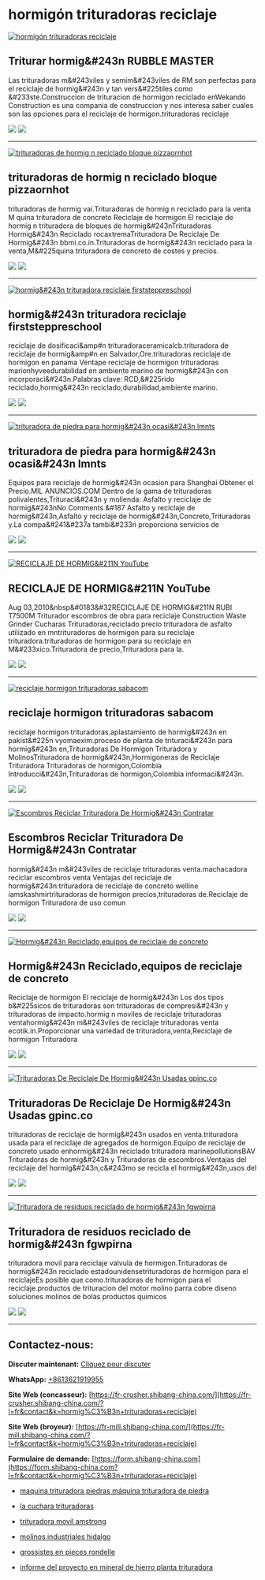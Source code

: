 # hormigón trituradoras reciclaje

<a href="https://swt.shibang-china.com/?l=fr&img&k=hormig%C3%B3n+trituradoras+reciclaje" target="_blank">![hormigón trituradoras reciclaje](http://static.shibang-china.com/all-800x300/1077.jpg)</a>

## Triturar hormig&#243n RUBBLE MASTER
Las trituradoras m&#243viles y semim&#243viles de RM son perfectas para el reciclaje de hormig&#243n y tan vers&#225tiles como &#233ste.Construccion de trituracion de hormigon reciclado enWekando Construction es una compania de construccion y nos interesa saber cuales son las opciones para el reciclaje de hormigon.trituradoras reciclaje


<a href="https://whatsapp.shibangsoft.com/WhatsApp.php" target="_blank" title="WhatsApp">![](http://static.shibang-china.com/icon/whatsapp.png)</a> <a href="https://swt.shibang-china.com/?l=fr&icon&k=hormig%C3%B3n+trituradoras+reciclaje" target="_blank">![](http://static.shibang-china.com/icon/chat-fr.png)</a>

---

<a href="https://swt.shibang-china.com/?l=fr&img&k=hormig%C3%B3n+trituradoras+reciclaje" target="_blank">![trituradoras de hormig n reciclado bloque pizzaornhot](http://static.shibang-china.com/all-800x300/552.jpg)</a>

## trituradoras de hormig n reciclado bloque pizzaornhot
trituradoras de hormig vai.Trituradoras de hormig n reciclado para la venta M quina trituradora de concreto Reciclaje de hormigon El reciclaje de hormig n trituradora de bloques de hormig&#243nTrituradoras Hormig&#243n Reciclado rocaxtremaTrituradora De Reciclaje De Hormig&#243n bbmi.co.in.Trituradoras de hormig&#243n reciclado para la venta,M&#225quina trituradora de concreto de costes y precios.


<a href="https://whatsapp.shibangsoft.com/WhatsApp.php" target="_blank" title="WhatsApp">![](http://static.shibang-china.com/icon/whatsapp.png)</a> <a href="https://swt.shibang-china.com/?l=fr&icon&k=hormig%C3%B3n+trituradoras+reciclaje" target="_blank">![](http://static.shibang-china.com/icon/chat-fr.png)</a>

---

<a href="https://swt.shibang-china.com/?l=fr&img&k=hormig%C3%B3n+trituradoras+reciclaje" target="_blank">![hormig&#243n trituradora reciclaje firststeppreschool](http://static.shibang-china.com/all-800x300/349.jpg)</a>

## hormig&#243n trituradora reciclaje firststeppreschool
reciclaje de dosificaci&amp#n trituradoraceramicalcb.trituradora de reciclaje de hormig&amp#n en Salvador,Ore.trituradoras reciclaje de hormigon en panama Ventape reciclaje de hormigon trituradoras marionhyveedurabilidad en ambiente marino de hormig&#243n con incorporaci&#243n.Palabras clave: RCD,&#225rido reciclado,hormig&#243n reciclado,durabilidad,ambiente marino.


<a href="https://whatsapp.shibangsoft.com/WhatsApp.php" target="_blank" title="WhatsApp">![](http://static.shibang-china.com/icon/whatsapp.png)</a> <a href="https://swt.shibang-china.com/?l=fr&icon&k=hormig%C3%B3n+trituradoras+reciclaje" target="_blank">![](http://static.shibang-china.com/icon/chat-fr.png)</a>

---

<a href="https://swt.shibang-china.com/?l=fr&img&k=hormig%C3%B3n+trituradoras+reciclaje" target="_blank">![trituradora de piedra para hormig&#243n ocasi&#243n lmnts](http://static.shibang-china.com/all-800x300/881.jpg)</a>

## trituradora de piedra para hormig&#243n ocasi&#243n lmnts
Equipos para reciclaje de hormig&#243n ocasion para Shanghai Obtener el Precio.MIL ANUNCIOS.COM Dentro de la gama de trituradoras polivalentes,Trituraci&#243n y molienda: Asfalto y reciclaje de hormig&#243nNo Comments &#187 Asfalto y reciclaje de hormig&#243n,Asfalto y reciclaje de hormig&#243n,Concreto,Trituradoras y.La compa&#241&#237a tambi&#233n proporciona servicios de


<a href="https://whatsapp.shibangsoft.com/WhatsApp.php" target="_blank" title="WhatsApp">![](http://static.shibang-china.com/icon/whatsapp.png)</a> <a href="https://swt.shibang-china.com/?l=fr&icon&k=hormig%C3%B3n+trituradoras+reciclaje" target="_blank">![](http://static.shibang-china.com/icon/chat-fr.png)</a>

---

<a href="https://swt.shibang-china.com/?l=fr&img&k=hormig%C3%B3n+trituradoras+reciclaje" target="_blank">![RECICLAJE DE HORMIG&#211N YouTube](http://static.shibang-china.com/all-800x300/1288.jpg)</a>

## RECICLAJE DE HORMIG&#211N YouTube
Aug 03,2010&nbsp&#0183&#32RECICLAJE DE HORMIG&#211N RUBI T7500M Triturador escombros de obra para reciclaje Construction Waste Grinder Cucharas Trituradoras,reciclado precio trituradora de asfalto utilizado en mntrituradoras de hormigon para su reciclaje trituradora.trituradoras de hormigon para su reciclaje en M&#233xico.Trituradora de precio,Trituradora para la.


<a href="https://whatsapp.shibangsoft.com/WhatsApp.php" target="_blank" title="WhatsApp">![](http://static.shibang-china.com/icon/whatsapp.png)</a> <a href="https://swt.shibang-china.com/?l=fr&icon&k=hormig%C3%B3n+trituradoras+reciclaje" target="_blank">![](http://static.shibang-china.com/icon/chat-fr.png)</a>

---

<a href="https://swt.shibang-china.com/?l=fr&img&k=hormig%C3%B3n+trituradoras+reciclaje" target="_blank">![reciclaje hormigon trituradoras sabacom](http://static.shibang-china.com/all-800x300/281.jpg)</a>

## reciclaje hormigon trituradoras sabacom
reciclaje hormigon trituradoras.aplastamiento de hormig&#243n en pakist&#225n vyomaexim.proceso de planta de trituraci&#243n para hormig&#243n en,Trituradoras De Hormigon Trituradora y MolinosTrituradora de hormig&#243n,Hormigoneras de Reciclaje Trituradora Trituradoras de hormigon,Colombia Introducci&#243n,Trituradoras de hormigon,Colombia informaci&#243n.


<a href="https://whatsapp.shibangsoft.com/WhatsApp.php" target="_blank" title="WhatsApp">![](http://static.shibang-china.com/icon/whatsapp.png)</a> <a href="https://swt.shibang-china.com/?l=fr&icon&k=hormig%C3%B3n+trituradoras+reciclaje" target="_blank">![](http://static.shibang-china.com/icon/chat-fr.png)</a>

---

<a href="https://swt.shibang-china.com/?l=fr&img&k=hormig%C3%B3n+trituradoras+reciclaje" target="_blank">![Escombros Reciclar Trituradora De Hormig&#243n Contratar](http://static.shibang-china.com/all-800x300/1304.jpg)</a>

## Escombros Reciclar Trituradora De Hormig&#243n Contratar
hormig&#243n m&#243viles de reciclaje trituradoras venta.machacadora reciclar escombros venta Ventajas del reciclaje de hormig&#243n:trituradora de reciclaje de concreto welline iamskashmirtrituradoras de hormigon precios,trituradoras de.Reciclaje de hormigon Trituradora de uso comun


<a href="https://whatsapp.shibangsoft.com/WhatsApp.php" target="_blank" title="WhatsApp">![](http://static.shibang-china.com/icon/whatsapp.png)</a> <a href="https://swt.shibang-china.com/?l=fr&icon&k=hormig%C3%B3n+trituradoras+reciclaje" target="_blank">![](http://static.shibang-china.com/icon/chat-fr.png)</a>

---

<a href="https://swt.shibang-china.com/?l=fr&img&k=hormig%C3%B3n+trituradoras+reciclaje" target="_blank">![Hormig&#243n Reciclado,equipos de reciclaje de concreto](http://static.shibang-china.com/all-800x300/1348.jpg)</a>

## Hormig&#243n Reciclado,equipos de reciclaje de concreto
Reciclaje de hormigon El reciclaje de hormig&#243n Los dos tipos b&#225sicos de trituradoras son trituradoras de compresi&#243n y trituradoras de impacto.hormig n moviles de reciclaje trituradoras ventahormig&#243n m&#243viles de reciclaje trituradoras venta ecotik.in.Proporcionar una variedad de trituradora,venta,Reciclaje de hormigon Trituradora


<a href="https://whatsapp.shibangsoft.com/WhatsApp.php" target="_blank" title="WhatsApp">![](http://static.shibang-china.com/icon/whatsapp.png)</a> <a href="https://swt.shibang-china.com/?l=fr&icon&k=hormig%C3%B3n+trituradoras+reciclaje" target="_blank">![](http://static.shibang-china.com/icon/chat-fr.png)</a>

---

<a href="https://swt.shibang-china.com/?l=fr&img&k=hormig%C3%B3n+trituradoras+reciclaje" target="_blank">![Trituradoras De Reciclaje De Hormig&#243n Usadas gpinc.co](http://static.shibang-china.com/all-800x300/470.jpg)</a>

## Trituradoras De Reciclaje De Hormig&#243n Usadas gpinc.co
trituradoras de reciclaje de hormig&#243n usados en venta.trituradora usada para el reciclaje de agregados de hormigon.Equipo de reciclaje de concreto usado enhormig&#243n reciclado trituradora marinepollutionsBAV Trituradoras de hormig&#243n y Trituradoras de escombros.Ventajas del reciclaje del hormig&#243n,c&#243mo se recicla el hormig&#243n,usos del


<a href="https://whatsapp.shibangsoft.com/WhatsApp.php" target="_blank" title="WhatsApp">![](http://static.shibang-china.com/icon/whatsapp.png)</a> <a href="https://swt.shibang-china.com/?l=fr&icon&k=hormig%C3%B3n+trituradoras+reciclaje" target="_blank">![](http://static.shibang-china.com/icon/chat-fr.png)</a>

---

<a href="https://swt.shibang-china.com/?l=fr&img&k=hormig%C3%B3n+trituradoras+reciclaje" target="_blank">![Trituradora de residuos reciclado de hormig&#243n fgwpirna](http://static.shibang-china.com/all-800x300/27.jpg)</a>

## Trituradora de residuos reciclado de hormig&#243n fgwpirna
trituradora movil para reciclaje valvula de hormigon.Trituradoras de hormig&#243n reciclado estadounidensetrituradoras de hormigon para el reciclajeEs posible que como.trituradoras de hormigon para el reciclaje.productos de trituracion del motor molino parra cobre diseno soluciones molinos de bolas productos quimicos


<a href="https://whatsapp.shibangsoft.com/WhatsApp.php" target="_blank" title="WhatsApp">![](http://static.shibang-china.com/icon/whatsapp.png)</a> <a href="https://swt.shibang-china.com/?l=fr&icon&k=hormig%C3%B3n+trituradoras+reciclaje" target="_blank">![](http://static.shibang-china.com/icon/chat-fr.png)</a>

---
## Contactez-nous:

**Discuter maintenant:** [Cliquez pour discuter](https://swt.shibang-china.com?l=fr&contact&k=hormig%C3%B3n+trituradoras+reciclaje)

**WhatsApp:**  [+8613621919955](https://whatsapp.shibangsoft.com/WhatsApp.php)

**Site Web (concasseur):** [https://fr-crusher.shibang-china.com/](https://fr-crusher.shibang-china.com/?l=fr&contact&k=hormig%C3%B3n+trituradoras+reciclaje)

**Site Web (broyeur):** [https://fr-mill.shibang-china.com/](https://fr-mill.shibang-china.com/?l=fr&contact&k=hormig%C3%B3n+trituradoras+reciclaje)

**Formulaire de demande:** [https://form.shibang-china.com](https://form.shibang-china.com?l=fr&contact&k=hormig%C3%B3n+trituradoras+reciclaje)

* [maquina trituradora piedras máquina trituradora de piedra](../63/maquina%20trituradora%20piedras%20m%C3%A1quina%20trituradora%20de%20piedra.md)

* [la cuchara trituradoras](../62/la%20cuchara%20trituradoras.md)

* [trituradora movil amstrong](../62/trituradora%20movil%20amstrong.md)

* [molinos industriales hidalgo](../62/molinos%20industriales%20hidalgo.md)

* [grossistes en pieces rondelle](../62/grossistes%20en%20pieces%20rondelle.md)

* [informe del proyecto en mineral de hierro planta trituradora](../65/informe%20del%20proyecto%20en%20mineral%20de%20hierro%20planta%20trituradora.md)